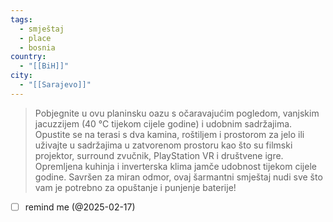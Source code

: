 ```yaml
---
tags:
  - smještaj
  - place
  - bosnia
country:
  - "[[BiH]]"
city:
  - "[[Sarajevo]]"
---
```

> Pobjegnite u ovu planinsku oazu s očaravajućim pogledom, vanjskim jacuzzijem (40 °C tijekom cijele godine) i udobnim sadržajima. Opustite se na terasi s dva kamina, roštiljem i prostorom za jelo ili uživajte u sadržajima u zatvorenom prostoru kao što su filmski projektor, surround zvučnik, PlayStation VR i društvene igre. Opremljena kuhinja i inverterska klima jamče udobnost tijekom cijele godine. Savršen za miran odmor, ovaj šarmantni smještaj nudi sve što vam je potrebno za opuštanje i punjenje baterije!

- [ ] remind me (@2025-02-17)